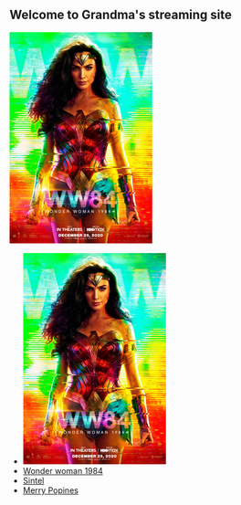 ## Welcome to Grandma's streaming site
[![Wonder woman 1984](https://raw.githubusercontent.com/mat-mo/shooroo/gh-pages/assets/Wonder_Woman_1984.png)](https://mat-mo.github.io/shooroo/video/wonder_woman_1984.html)
- ![Wonder woman 1984](https://raw.githubusercontent.com/mat-mo/shooroo/gh-pages/assets/Wonder_Woman_1984.png)
- [Wonder woman 1984](https://mat-mo.github.io/shooroo/video/wonder_woman_1984.html)
- [Sintel](https://mat-mo.github.io/shooroo/video/sintel.html)
- [Merry Popines](https://mat-mo.github.io/shooroo/video/merry_popines.html)


